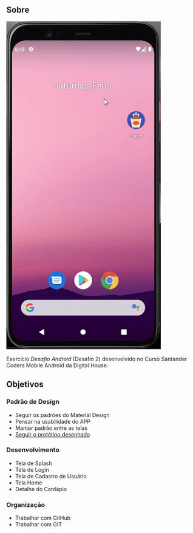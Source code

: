 ## Sobre

<img src="/img/desafio.gif">

Exercício _Desafio Android_ (Desafio 2) desenvolvido no Curso Santander Coders Mobile Android da Digital House.

## Objetivos

### Padrão de Design
- Seguir os padrões do Material Design
- Pensar na usabilidade do APP
- Manter padrão entre as telas
- <a href="https://marvelapp.com/194b601g/screen/54520694">Seguir o protótipo desenhado</a>

### Desenvolvimento
- Tela de Splash
- Tela de Login
- Tela de Cadastro de Usuário
- Tela Home
- Detalhe do Cardápio

### Organização
- Trabalhar com GitHub
- Trabalhar com GIT
